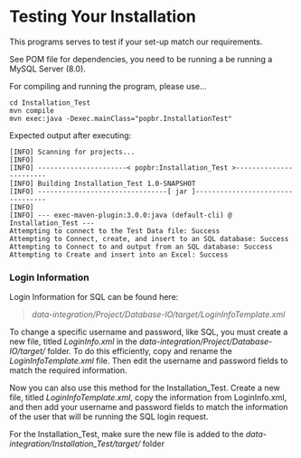 # Testing Your Installation

This programs serves to test if your set-up match our requirements.

<!--
To work properly, you should be running a MySQL Server (8.0) with a user "DBTestUser" whose password is "wali0e^23". You can edit those information 
-->

See POM file for dependencies, you need to be running a be running a MySQL Server (8.0).

For compiling and running the program, please use...

```
cd Installation_Test
mvn compile
mvn exec:java -Dexec.mainClass="popbr.InstallationTest"
```

Expected output after executing:

```text
[INFO] Scanning for projects...
[INFO] 
[INFO] ----------------------< popbr:Installation_Test >-----------------------
[INFO] Building Installation_Test 1.0-SNAPSHOT
[INFO] --------------------------------[ jar ]---------------------------------
[INFO] 
[INFO] --- exec-maven-plugin:3.0.0:java (default-cli) @ Installation_Test ---
Attempting to connect to the Test Data file: Success
Attempting to Connect, create, and insert to an SQL database: Success
Attempting to Connect to and output from an SQL database: Success
Attempting to Create and insert into an Excel: Success
```

### Login Information

Login Information for SQL can be found here:

>*data-integration/Project/Database-IO/target/LoginInfoTemplate.xml*

To change a specific username and password, like SQL, you must create a new file, titled *LoginInfo.xml* in the *data-integration/Project/Database-IO/target/* folder. To do this efficiently, copy and rename the *LoginInfoTemplate.xml* file. Then edit the username and password fields to match the required information.

Now you can also use this method for the Installation_Test. Create a new file, titled *LoginInfoTemplate.xml*, copy the information from LoginInfo.xml, and then add your username and password fields to match the information of the user that will be running the SQL login request.

For the Installation_Test, make sure the new file is added to the *data-integration/Installation_Test/target/* folder
